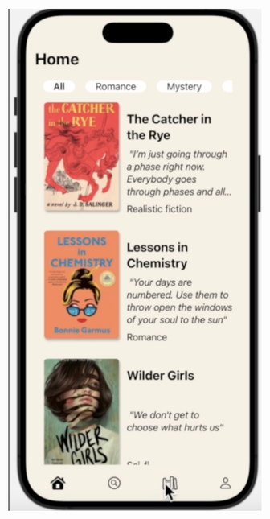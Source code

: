 [![Video Title](https://raw.githubusercontent.com/Juribu/ReadLay/main/assets/Thumbnail.png)](https://www.youtube.com/watch?v=DkCezKi9jGo)
